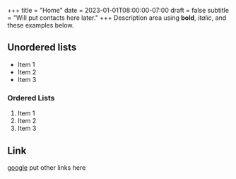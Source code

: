 +++
title = "Home"
date = 2023-01-01T08:00:00-07:00
draft = false
subtitle = "Will put contacts here later."
+++
Description area using **bold**, *italic*, and these examples below.

## Unordered lists

- Item 1
- Item 2
- Item 3

### Ordered Lists

1. Item 1
2. Item 2
3. Item 3

## Link

[google](http://www.google.com)
put other links here